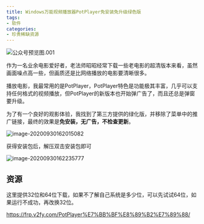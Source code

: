 ```yaml
---
title: Windows万能视频播放器PotPlayer免安装免升级绿色版
tags:
- 软件
categories:
- 珍贵稀缺资源
---
```


![公众号预览图.001](https://cdn.fangyuanxiaozhan.com/assets/1693706256159T0QDMeWi.jpeg)

作为一名业余电影爱好者，老法师昭昭经常下载一些老电影的超清版本来看，虽然画面噪点高一些，但画质还是比网络播放的电影要清晰很多。

播放电影，我最常用的是PotPlayer，PotPlayer特色是功能极其丰富，几乎可以支持任何格式的视频播放，但PotPlayer的新版本也开始弹广告了，而且还总是弹窗要升级。


为了有一个良好的观影体验，我找到了第三方提供的绿化版，并移除了菜单中的推广链接，最终的效果是**免安装，无广告，不检查更新**。


![image-20200930162015082](https://cdn.fangyuanxiaozhan.com/assets/169370624958915tx7RKB.png)


获得安装包后，解压双击安装包即可


![image-20200930162235777](https://cdn.fangyuanxiaozhan.com/assets/169370624035657fDnrWb.png)

## 资源


这里提供32位和64位下载，如果不了解自己系统是多少位，可以先试试64位，如果运行不成功，再改换32位。

https://frp.v2fy.com/PotPlayer%E7%BB%BF%E8%89%B2%E7%89%88/